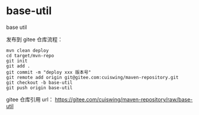 # base-util
base util

发布到 gitee 仓库流程：
```
mvn clean deploy
cd target/mvn-repo
git init
git add .
git commit -m "deploy xxx 版本号"
git remote add origin git@gitee.com:cuiswing/maven-repository.git
git checkout -b base-util
git push origin base-util
```

gitee 仓库引用 url：
https://gitee.com/cuiswing/maven-repository/raw/base-util